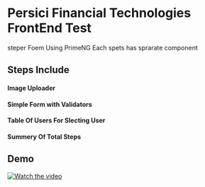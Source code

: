 
# Persici Financial Technologies FrontEnd Test

steper Foem Using PrimeNG Each spets has sprarate component 


## Steps Include

#### Image Uploader 
#### Simple Form with Validators 
#### Table Of Users For Slecting User  
#### Summery Of Total Steps 


## Demo


[![Watch the video](https://i.imgur.com/vKb2F1B.png)](https://www.loom.com/share/61fb38627a334ef4bace7dae6cfda0e2)
